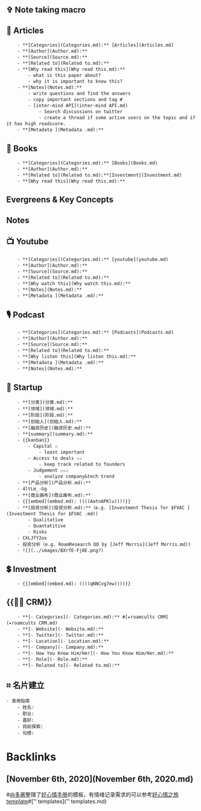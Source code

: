 
## ✞ Note taking macro
    
## 📜 Articles
        - **[Categories](Categories.md):** [Articles](Articles.md)
        - **[Author](Author.md):** 
        - **[Source](Source.md):** 
        - **[Related to](Related to.md):**
        - **[Why read this](Why read this.md):**
            - what is this paper about?
            - why it is important to know this?
        - **[Notes](Notes.md):**
            - write questions and find the answers
            - copy important sections and tag #
            - [inter-mind API](inter-mind API.md)
                - Search discussions on twitter
                - create a thread if some active users on the topic and if it has high readscore.
        - **[Metadata ](Metadata .md):**
    
## 📙 Books
        - **[Categories](Categories.md):** [Books](Books.md)
        - **[Author](Author.md):**
        - **[Related to](Related to.md):**[Investment](Investment.md)
        - **[Why read this](Why read this.md):**
        
## Evergreens & Key Concepts
        
## Notes
    
## 📺 Youtube
        - **[Categories](Categories.md):** [youtube](youtube.md)
        - **[Author](Author.md):** 
        - **[Source](Source.md):**
        - **[Related to](Related to.md):**
        - **[Why watch this](Why watch this.md):** 
        - **[Notes](Notes.md):** 
        - **[Metadata ](Metadata .md):**
    
## 🎙 Podcast
        - **[Categories](Categories.md):** [Podcasts](Podcasts.md)
        - **[Author](Author.md):** 
        - **[Source](Source.md):** 
        - **[Related to](Related to.md):**
        - **[Why listen this](Why listen this.md):**
        - **[Metadata ](Metadata .md):**
        - **[Notes](Notes.md):**
    
## 🦄️ Startup
        - **[分类](分类.md):**
        - **[领域](领域.md):**
        - **[阶段](阶段.md):**
        - **[创始人](创始人.md):**
        - **[融资历史](融资历史.md):**
        - **[summary](summary.md):**
        - {{kanban}}
            - Capital ✩
                - least important
            - Access to deals ✩✩
                - keep track related to founders
            - Judgement ✩✩✩
                - analyze company&tech trend
        - **[产品分析](产品分析.md):**
        - 4ltLm_-Gg
        - **[商业画布](商业画布.md):**
        - {{[embed](embed.md): ((((AatnAPKlu))))}}
        - **[投资分析](投资分析.md):**（e.g. [Investment Thesis for $FVAC ](Investment Thesis for $FVAC .md))
            - Qualitative
            - Quantatitive
            - Risks
        - CXLJfY2ox
        - 投资分析（e.g. RoamResearch DD by [Jeff Morris](Jeff Morris.md))
        - ![](../images/BXrfE-Fj8E.png?)
    
## 💲 Investment
        - {{[embed](embed.md): ((((qNNCvg7ew))))}}
    
## {{👯‍♀️ CRM}}
        - **[- Categories](- Categories.md):** #[▸roamcults CRM](▸roamcults CRM.md)
        - **[- Website](- Website.md):**
        - **[- Twitter](- Twitter.md):**
        - **[- Location](- Location.md):**
        - **[- Company](- Company.md):**
        - **[- How You Know Him/Her](- How You Know Him/Her.md):**
        - **[- Role](- Role.md):**
        - **[- Related to](- Related to.md):**

## ⌗ 名片建立
    - 食用指南
        - 姓名: 
        - 职业: 
        - 喜好: 
        - 目前探索:
        - 勾搭:

# Backlinks
## [November 6th, 2020](November 6th, 2020.md)

#[@多酱](@多酱.md)整理了[好心情手册](好心情手册.md)的模板，有情绪记录需求的可以参考[好心情之旅template](好心情之旅template.md)#[™ templates](™ templates.md)

